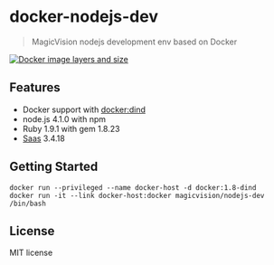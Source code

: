 # docker-nodejs-dev

> MagicVision nodejs development env based on Docker

[![Docker image layers and size](https://badge.imagelayers.io/magicvision/nodejs-dev:latest.svg)](https://imagelayers.io/?images=magicvision/nodejs-dev:latest 'Get your own badge on imagelayers.io')

## Features

- Docker support with [docker:dind][]
- node.js 4.1.0 with npm
- Ruby 1.9.1 with gem 1.8.23
- [Saas][] 3.4.18

[docker:dind]: https://hub.docker.com/_/docker/#
[Saas]: https://github.com/sass/sass

## Getting Started

    docker run --privileged --name docker-host -d docker:1.8-dind
    docker run -it --link docker-host:docker magicvision/nodejs-dev /bin/bash

## License

MIT license
